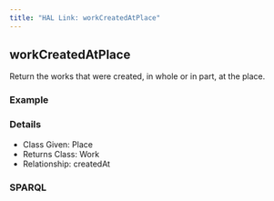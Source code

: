 ```yaml
---
title: "HAL Link: workCreatedAtPlace"
---
```


## workCreatedAtPlace

Return the works that were created, in whole or in part, at the place.

### Example




### Details

* Class Given: Place
* Returns Class: Work
* Relationship: createdAt


### SPARQL
```

```

